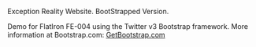 Exception Reality Website. BootStrapped Version.

Demo for FlatIron FE-004 using the Twitter v3 Bootstrap framework. More information at Bootstrap.com: [GetBootstrap.com](http://getbootstrap.com)